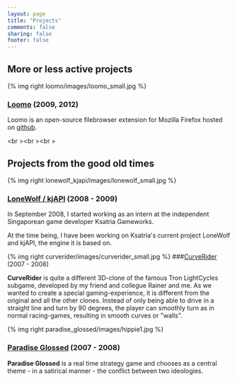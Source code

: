 ```yaml
---
layout: page
title: "Projects"
comments: false
sharing: false
footer: false
---
```


## More or less active projects

{% img right loomo/images/loomo_small.jpg %}
### [Loomo](loomo/) (2009, 2012)

Loomo is an open-source filebrowser extension for Mozilla Firefox hosted on [github](https://github.com/FunkMonkey/Loomo).

<br \><br \><br \>

## Projects from the good old times

{% img right lonewolf_kjapi/images/lonewolf_small.jpg %}
### [LoneWolf / kjAPI](lonewolf_kjapi/) (2008 - 2009)

In September 2008, I started working as an intern at the independent Singaporean game developer Ksatria Gameworks.

At the time being, I have been working on Ksatria's current project LoneWolf and kjAPI, the engine it is based on. 

{% img right curverider/images/curverider_small.jpg %}
###[CurveRider](curverider/) (2007 - 2008)

**CurveRider** is quite a different 3D-clone of the famous Tron LightCycles subgame, developed by my friend and collegue Rainer and me. As we wanted to create a special gaming-experience, it is different from the original and all the other clones. Instead of only being able to drive in a straight line and turn by 90 degrees, the player can smoothly turn as in normal racing-games, resulting in smooth curves or "walls". 

{% img right paradise_glossed/images/hippie1.jpg %}
### [Paradise Glossed](paradise_glossed/) (2007 - 2008)

**Paradise Glossed** is a real time strategy game and chooses as a central theme - in a satirical manner - the conflict between two ideologies. 

